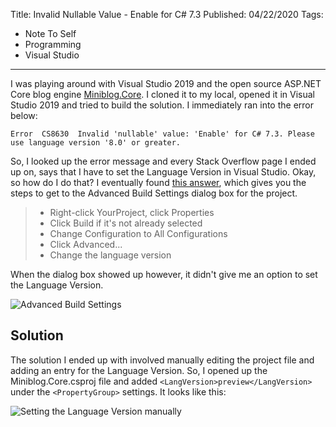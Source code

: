 Title: Invalid Nullable Value - Enable for C# 7.3
Published: 04/22/2020
Tags:
   - Note To Self
   - Programming
   - Visual Studio
---
I was playing around with Visual Studio 2019 and the open source ASP.NET Core blog engine [Miniblog.Core](https://github.com/madskristensen/Miniblog.Core). I cloned it to my local, opened it in Visual Studio 2019 and tried to build the solution. I immediately ran into the error below:

`Error	CS8630	Invalid 'nullable' value: 'Enable' for C# 7.3. Please use language version '8.0' or greater.`

So, I looked up the error message and every Stack Overflow page I ended up on, says that I have to set the Language Version in Visual Studio. Okay, so how do I do that? I eventually found [this answer](https://stackoverflow.com/a/52527257/5041911), which gives you the steps to get to the Advanced Build Settings dialog box for the project.

> - Right-click YourProject, click Properties
> - Click Build if it's not already selected
> - Change Configuration to All Configurations
> - Click Advanced...
> - Change the language version

When the dialog box showed up however, it didn't give me an option to set the Language Version.

![Advanced Build Settings](/assets/images/VS2019-AdvancedBuildSettings.jpg "Advanced Build Settings")

## Solution

The solution I ended up with involved manually editing the project file and adding an entry for the Language Version. So, I opened up the Miniblog.Core.csproj file and added `<LangVersion>preview</LangVersion>` under the `<PropertyGroup>` settings. It looks like this:

![Setting the Language Version manually](/assets/images/LangVersion.jpg "Setting the Language Version manually")

